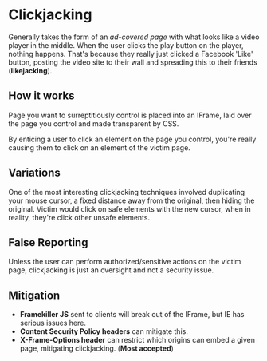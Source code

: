 # Clickjacking

Generally takes the form of an _ad-covered page_ with what looks like a video player in the middle. When the user clicks the play button on the player, nothing happens. That's because they really just clicked a Facebook 'Like' button, posting the video site to their wall and spreading this to their friends (__likejacking__).

## How it works

Page you want to surreptitiously control is placed into an IFrame, laid over the page you control and made transparent by CSS.

By enticing a user to click an element on the page you control, you're really causing them to click on an element of the victim page.

## Variations

One of the most interesting clickjacking techniques involved duplicating your mouse cursor, a fixed distance away from the original, then hiding the original. Victim would click on safe elements with the new cursor, when in reality, they're click other unsafe elements.

## False Reporting

Unless the user can perform authorized/sensitive actions on the victim page, clickjacking is just an oversight and not a security issue.

## Mitigation

* __Framekiller JS__ sent to clients will break out of the IFrame, but IE has serious issues here.
* __Content Security Policy headers__ can mitigate this.
* __X-Frame-Options header__ can restrict which origins can embed a given page, mitigating clickjacking. (__Most accepted__)
